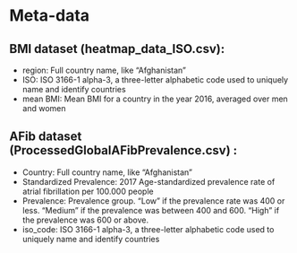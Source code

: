 # Meta-data

## BMI dataset (heatmap_data_ISO.csv):
* region: Full country name, like “Afghanistan”
* ISO: ISO 3166-1 alpha-3, a three-letter alphabetic code used to uniquely name and identify countries
* mean BMI: Mean BMI for a country in the year 2016, averaged over men and women 

## AFib dataset (ProcessedGlobalAFibPrevalence.csv) :
* Country: Full country name, like “Afghanistan”
* Standardized Prevalence: 2017 Age-standardized prevalence rate of atrial fibrillation per 100.000 people
* Prevalence: Prevalence group. “Low” if the prevalence rate was 400 or less. “Medium” if the prevalence was between 400 and 600. “High” if the prevalence was 600 or above. 
* iso_code: ISO 3166-1 alpha-3, a three-letter alphabetic code used to uniquely name and identify countries
